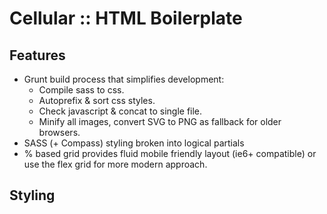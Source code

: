 # Cellular :: HTML Boilerplate

## Features

* Grunt build process that simplifies development:
  * Compile sass to css.
  * Autoprefix & sort css styles.
  * Check javascript & concat to single file.
  * Minify all images, convert SVG to PNG as fallback for older browsers.
* SASS (+ Compass) styling broken into logical partials
* % based grid provides fluid mobile friendly layout (ie6+ compatible) or use the flex grid for more modern approach.

## Styling


